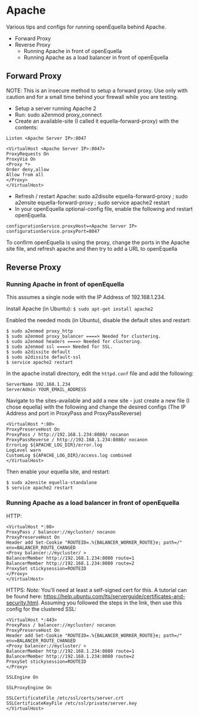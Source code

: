 # Apache

Various tips and configs for running openEquella behind Apache.

- Forward Proxy
- Reverse Proxy
  - Running Apache in front of openEquella
  - Running Apache as a load balancer in front of openEquella

## Forward Proxy

NOTE: This is an insecure method to setup a forward proxy. Use only with caution and for a small time behind your firewall while you are testing.

- Setup a server running Apache 2
- Run: sudo a2enmod proxy_connect
- Create an available-site (I called it equella-forward-proxy) with the contents:

```
Listen <Apache Server IP>:8047

<VirtualHost <Apache Server IP>:8047>
ProxyRequests On
ProxyVia On
<Proxy *>
Order deny,allow
Allow from all
</Proxy>
</VirtualHost>
```

- Refresh / restart Apache: sudo a2dissite equella-forward-proxy ; sudo a2ensite equella-forward-proxy ; sudo service apache2 restart
- In your openEquella optional-config file, enable the following and restart openEquella.

```
configurationService.proxyHost=<Apache Server IP>
configurationService.proxyPort=8047
```

To confirm openEquella is using the proxy, change the ports in the Apache site file, and refresh apache and then try to add a URL to openEquella

## Reverse Proxy

### Running Apache in front of openEquella

This assumes a single node with the IP Address of 192.168.1.234.

Install Apache (in Ubuntu):
`$ sudo apt-get install apache2`

Enabled the needed mods (in Ubuntu), disable the default sites and restart:

```
$ sudo a2enmod proxy_http
$ sudo a2enmod proxy_balancer ====> Needed for clustering.
$ sudo a2enmod headers ====> Needed for clustering.
$ sudo a2enmod ssl ====> Needed for SSL.
$ sudo a2dissite default
$ sudo a2dissite default-ssl
$ service apache2 restart
```

In the apache install directory, edit the `httpd.conf` file and add the following:

```
ServerName 192.168.1.234
ServerAdmin YOUR_EMAIL_ADDRESS
```

Navigate to the sites-available and add a new site - just create a new file (I chose equella) with the following and change the desired configs (The IP Address and port in ProxyPass and ProxyPassReverse)

```
<VirtualHost *:80>
ProxyPreserveHost On
ProxyPass / http://192.168.1.234:8080/ nocanon
ProxyPassReverse / http://192.168.1.234:8080/ nocanon
ErrorLog ${APACHE_LOG_DIR}/error.log
LogLevel warn
CustomLog ${APACHE_LOG_DIR}/access.log combined
</VirtualHost>
```

Then enable your equella site, and restart:

```
$ sudo a2ensite equella-standalone
$ service apache2 restart
```

### Running Apache as a load balancer in front of openEquella

HTTP:

```
<VirtualHost *:80>
ProxyPass / balancer://mycluster/ nocanon
ProxyPreserveHost On
Header add Set-Cookie "ROUTEID=.%{BALANCER_WORKER_ROUTE}e; path=/"
env=BALANCER_ROUTE_CHANGED
<Proxy balancer://mycluster/ >
BalancerMember http://192.168.1.234:8080 route=1
BalancerMember http://192.168.1.234:8080 route=2
ProxySet stickysession=ROUTEID
</Proxy>
</VirtualHost>
```

HTTPS:
_Note:_ You'll need at least a self-signed cert for this. A tutorial can be found here: https://help.ubuntu.com/lts/serverguide/certificates-and-security.html. Assuming you followed the steps in the link, then use this config for the clustered SSL:

```
<VirtualHost *:443>
ProxyPass / balancer://mycluster/ nocanon
ProxyPreserveHost On
Header add Set-Cookie "ROUTEID=.%{BALANCER_WORKER_ROUTE}e; path=/"
env=BALANCER_ROUTE_CHANGED
<Proxy balancer://mycluster/ >
BalancerMember http://192.168.1.234:8080 route=1
BalancerMember http://192.168.1.234:8080 route=2
ProxySet stickysession=ROUTEID
</Proxy>

SSLEngine On

SSLProxyEngine On

SSLCertificateFile /etc/ssl/certs/server.crt
SSLCertificateKeyFile /etc/ssl/private/server.key
</VirtualHost>
```

